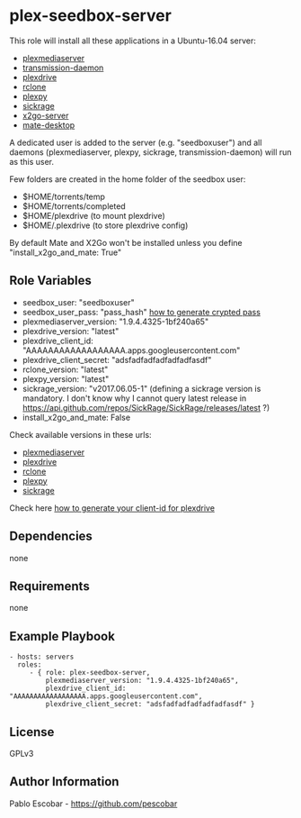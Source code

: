 plex-seedbox-server
=========

This role will install all these applications in a Ubuntu-16.04 server:

  * [plexmediaserver](https://www.plex.tv/downloads/)
  * [transmission-daemon](https://transmissionbt.com/)
  * [plexdrive](https://github.com/dweidenfeld/plexdrive)
  * [rclone](https://rclone.org/)
  * [plexpy](https://github.com/JonnyWong16/plexpy)
  * [sickrage](https://sickrage.github.io/)
  * [x2go-server](https://wiki.x2go.org/)
  * [mate-desktop](https://mate-desktop.org/)

A dedicated user is added to the server (e.g. "seedboxuser") and all daemons (plexmediaserver, plexpy, sickrage, transmission-daemon) will run as this user.

Few folders are created in the home folder of the seedbox user:

 * $HOME/torrents/temp
 * $HOME/torrents/completed
 * $HOME/plexdrive (to mount plexdrive)
 * $HOME/.plexdrive (to store plexdrive config)

By default Mate and X2Go won't be installed unless you define "install_x2go_and_mate: True"


Role Variables
--------------

* seedbox_user: "seedboxuser"
* seedbox_user_pass: "pass_hash"     [how to generate crypted pass](http://docs.ansible.com/ansible/latest/faq.html#how-do-i-generate-crypted-passwords-for-the-user-module)
* plexmediaserver_version: "1.9.4.4325-1bf240a65"
* plexdrive_version: "latest"
* plexdrive_client_id: "AAAAAAAAAAAAAAAAAA.apps.googleusercontent.com"
* plexdrive_client_secret: "adsfadfadfadfadfadfasdf"
* rclone_version: "latest"
* plexpy_version: "latest"
* sickrage_version: "v2017.06.05-1"   (defining a sickrage version is mandatory. I don't know why I cannot query latest release in https://api.github.com/repos/SickRage/SickRage/releases/latest ?)
* install_x2go_and_mate: False

Check available versions in these urls:
 * [plexmediaserver](https://www.plex.tv/es/downloads/)
 * [plexdrive](https://github.com/dweidenfeld/plexdrive/releases)
 * [rclone](https://github.com/ncw/rclone/releases)
 * [plexpy](https://github.com/JonnyWong16/plexpy/releases)
 * [sickrage](https://github.com/SickRage/SickRage/releases)

Check here [how to generate your client-id for plexdrive](https://rclone.org/drive/#making-your-own-client-id) 

Dependencies
------------

none

Requirements
------------

none

Example Playbook
----------------

    - hosts: servers
      roles:
         - { role: plex-seedbox-server,
             plexmediaserver_version: "1.9.4.4325-1bf240a65",
             plexdrive_client_id: "AAAAAAAAAAAAAAAAAA.apps.googleusercontent.com",
             plexdrive_client_secret: "adsfadfadfadfadfadfasdf" }

License
-------

GPLv3

Author Information
------------------

Pablo Escobar - https://github.com/pescobar
